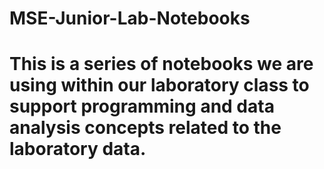 # MSE-Junior-Lab-Notebooks
# This is a series of notebooks we are using within our laboratory class to support programming and data analysis concepts related to the laboratory data. 
